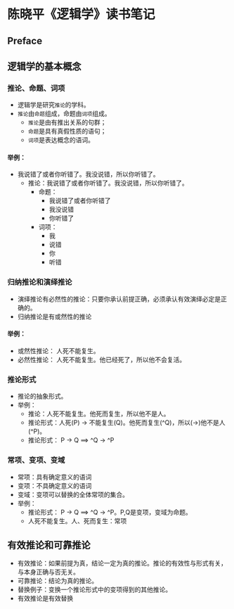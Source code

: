 # 陈晓平《逻辑学》读书笔记
## Preface


## 逻辑学的基本概念

### 推论、命题、词项
- 逻辑学是研究`推论`的学科。
- `推论`由`命题`组成，命题由`词项`组成。
     - `推论`是由有推出关系的句群；
     - `命题`是具有真假性质的语句；
     - `词项`是表达概念的语词。
#### 举例：
- 我说错了或者你听错了。我没说错，所以你听错了。
    - 推论：我说错了或者你听错了。我没说错，所以你听错了。
        - 命题：
            - 我说错了或者你听错了
            - 我没说错
            - 你听错了
        - 词项：
            - 我
            - 说错
            - 你
            - 听错

### 归纳推论和演绎推论
- 演绎推论有必然性的推论：只要你承认前提正确，必须承认有效演绎必定是正确的。
- 归纳推论是有或然性的推论
#### 举例：
- 或然性推论： 人死不能复生。
- 必然性推论： 人死不能复生。他已经死了，所以他不会复活。


### 推论形式
- 推论的抽象形式。
- 举例：
    - 推论：人死不能复生。他死而复生，所以他不是人。
    - 推论形式：人死(P) -> 不能复生(Q)。他死而复生(^Q)，所以(->)他不是人(^P)。
    - 推论形式： P -> Q ==> ^Q -> ^P

### 常项、变项、变域
- 常项：具有确定意义的语词
- 变项：不具确定意义的语词
- 变域：变项可以替换的全体常项的集合。
- 举例：
    - 推论形式： P -> Q ==> ^Q -> ^P。P,Q是变项，变域为命题。
    - 人死不能复生。人、死而复生：常项

## 有效推论和可靠推论
- 有效推论：如果前提为真，结论一定为真的推论。推论的有效性与形式有关，与本身正确与否无关。
- 可靠推论：结论为真的推论。
- 替换例子：变换一个推论形式中的变项得到的其他推论。
- 有效推论是有效替换

